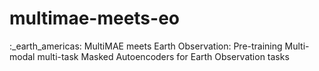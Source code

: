 # multimae-meets-eo
:_earth_americas: MultiMAE meets Earth Observation: Pre-training Multi-modal multi-task Masked Autoencoders for Earth Observation tasks
